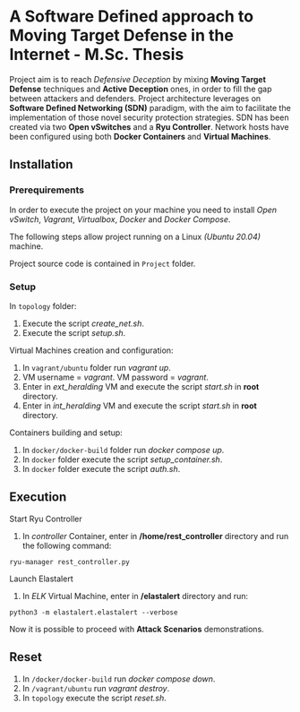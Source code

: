 # A Software Defined approach to Moving Target Defense in the Internet - M.Sc. Thesis
Project aim is to reach *Defensive Deception* by mixing **Moving Target Defense** techniques and **Active Deception** ones, in order to fill
the gap between attackers and defenders. Project architecture leverages on **Software Defined Networking (SDN)** paradigm, with the aim to facilitate the implementation of those novel security protection strategies. SDN has been created via two **Open vSwitches** and a **Ryu Controller**. Network hosts have been configured using both **Docker Containers** and **Virtual Machines**. ​

## Installation
### Prerequirements  
In order to execute the project on your machine
you need to install *Open vSwitch*, *Vagrant*, *Virtualbox*, *Docker* and *Docker Compose*.

The following steps allow project running on a Linux *(Ubuntu 20.04)* machine.

Project source code is contained in `Project` folder. 

### Setup
In `topology` folder: 
1. Execute the script *create_net.sh*.
2. Execute the script *setup.sh*.

Virtual Machines creation and configuration:

1. In `vagrant/ubuntu` folder run *vagrant up*.
2. VM username = *vagrant*. VM password = *vagrant*.
3. Enter in *ext_heralding* VM and execute the script *start.sh* in **root** directory.
4. Enter in *int_heralding* VM and execute the script *start.sh* in **root** directory.

Containers building and setup:
1. In `docker/docker-build` folder run *docker compose up*.
2. In `docker` folder execute the script *setup_container.sh*.
3. In `docker` folder execute the script *auth.sh*.

## Execution
Start Ryu Controller
1. In *controller* Container, enter in **/home/rest_controller** directory and run the following command:
```  
ryu-manager rest_controller.py
```

Launch Elastalert
1. In *ELK* Virtual Machine, enter in **/elastalert** directory and run:
```  
python3 -m elastalert.elastalert --verbose
```

Now it is possible to proceed with **Attack Scenarios** demonstrations.

## Reset
1. In `/docker/docker-build` run *docker compose down*.
2. In `/vagrant/ubuntu` run *vagrant destroy*.
3. In `topology` execute the script *reset.sh*.